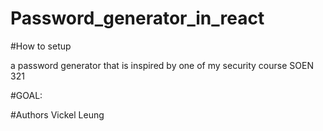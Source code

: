 # Password_generator_in_react

#How to setup


a password generator that is inspired by one of my security course SOEN 321


#GOAL:


#Authors
Vickel Leung